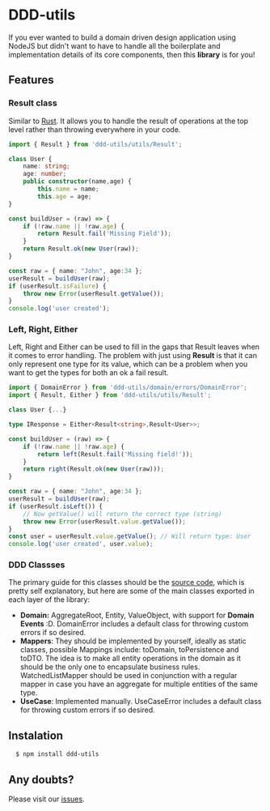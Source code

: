 # DDD-utils

If you ever wanted to build a domain driven design application using NodeJS but didn't want to have to handle all the boilerplate and implementation details of its core components, then this **library** is for you!

## Features

### Result class

Similar to [Rust](https://doc.rust-lang.org/std/result/). It allows you to handle the result of operations at the top level rather than throwing everywhere in your code.

```Typescript
import { Result } from 'ddd-utils/utils/Result';

class User {
	name: string;
	age: number;
	public constructor(name,age) {
		this.name = name;
		this.age = age;
}

const buildUser = (raw) => {
	if (!raw.name || !raw.age) {
		return Result.fail('Missing Field'));
	}
	return Result.ok(new User(raw));
}

const raw = { name: "John", age:34 };
userResult = buildUser(raw);
if (userResult.isFailure) {
	throw new Error(userResult.getValue());
}
console.log('user created');
```

### Left, Right, Either

Left, Right and Either can be used to fill in the gaps that Result leaves when it comes to error handling.
The problem with just using **Result** is that it can only represent one type for its value, which can be a problem when you want to get the types for both an ok a fail result.

```Typescript
import { DomainError } from 'ddd-utils/domain/errors/DomainError';
import { Result, Either } from 'ddd-utils/utils/Result';

class User {...}

type IResponse = Either<Result<string>,Result<User>>;

const buildUser = (raw) => {
	if (!raw.name || !raw.age) {
		return left(Result.fail('Missing field!'));
	}
	return right(Result.ok(new User(raw)));
}

const raw = { name: "John", age:34 };
userResult = buildUser(raw);
if (userResult.isLeft()) {
	// Now getValue() will return the correct type (string)
	throw new Error(userResult.value.getValue());
}
const user = userResult.value.getValue(); // Will return type: User
console.log('user created', user.value);
```

### DDD Classses

The primary guide for this classes should be the [source code](https://github.com/guidiamond/ddd-utils/tree/main/src), which is pretty self explanatory, but here are some of the main classes exported in each layer of the library:

- **Domain:** AggregateRoot, Entity, ValueObject, with support for **Domain Events** :D. DomainError includes a default class for throwing custom errors if so desired.
- **Mappers**: They should be implemented by yourself, ideally as static classes, possible Mappings include: toDomain, toPersistence and toDTO. The idea is to make all entity operations in the domain as it should be the only one to encapsulate business rules. WatchedListMapper should be used in conjunction with a regular mapper in case you have an aggregate for multiple entities of the same type.
- **UseCase**: Implemented manually. UseCaseError includes a default class for throwing custom errors if so desired.

## Instalation

```bash
  $ npm install ddd-utils
```

## Any doubts?

Please visit our [issues](https://github.com/guidiamond/ddd-utils/issues).
